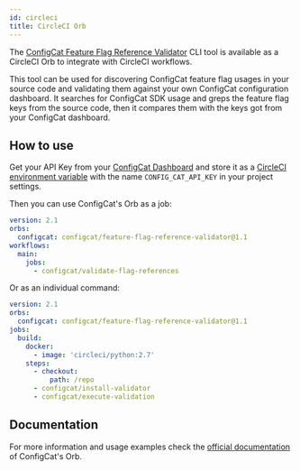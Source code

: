 ```yaml
---
id: circleci
title: CircleCI Orb
---
```


The [ConfigCat Feature Flag Reference Validator](https://github.com/configcat/feature-flag-reference-validator) CLI tool is available as a CircleCI Orb to integrate with CircleCI workflows.

This tool can be used for discovering ConfigCat feature flag usages in your source code and validating them against your own ConfigCat configuration dashboard. It searches for ConfigCat SDK usage and greps the feature flag keys from the source code, then it compares them with the keys got from your ConfigCat dashboard.

## How to use
Get your API Key from your [ConfigCat Dashboard](https://app.configcat.com/connect) and store it as a [CircleCI environment variable](https://circleci.com/docs/2.0/env-vars/#setting-an-environment-variable-in-a-project) with the name `CONFIG_CAT_API_KEY` in your project settings.

Then you can use ConfigCat's Orb as a job:
```yaml
version: 2.1
orbs:
  configcat: configcat/feature-flag-reference-validator@1.1
workflows:
  main:
    jobs:
      - configcat/validate-flag-references
```
Or as an individual command:
```yaml
version: 2.1
orbs:
  configcat: configcat/feature-flag-reference-validator@1.1
jobs:
  build:
    docker:
      - image: 'circleci/python:2.7'
    steps:
      - checkout:
          path: /repo
      - configcat/install-validator
      - configcat/execute-validation
```

## Documentation
For more information and usage examples check the [official documentation](https://circleci.com/orbs/registry/orb/configcat/feature-flag-reference-validator) of ConfigCat's Orb.
